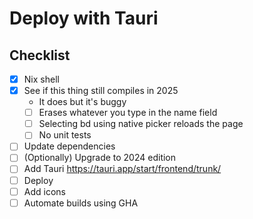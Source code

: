 # Deploy with Tauri

## Checklist

- [x] Nix shell
- [x] See if this thing still compiles in 2025
  - It does but it's buggy
  - [ ] Erases whatever you type in the name field
  - [ ] Selecting bd using native picker reloads the page
  - [ ] No unit tests
- [ ] Update dependencies
- [ ] (Optionally) Upgrade to 2024 edition
- [ ] Add Tauri https://tauri.app/start/frontend/trunk/
- [ ] Deploy
- [ ] Add icons
- [ ] Automate builds using GHA
